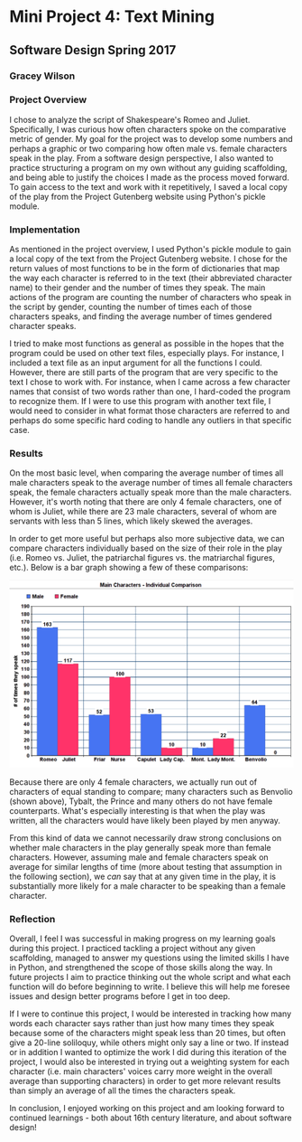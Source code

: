 # Mini Project 4: Text Mining
## Software Design Spring 2017
### Gracey Wilson

### Project Overview

I chose to analyze the script of Shakespeare's Romeo and Juliet. Specifically, I was curious how often characters spoke on the comparative metric of gender. My goal for the project was to develop some numbers and perhaps a graphic or two comparing how often male vs. female characters speak in the play. From a software design perspective, I also wanted to practice structuring a program on my own without any guiding scaffolding, and being able to justify the choices I made as the process moved forward. To gain access to the text and work with it repetitively, I saved a local copy of the play from the Project Gutenberg website using Python's pickle module.

### Implementation

As mentioned in the project overview, I used Python's pickle module to gain a local copy of the text from the Project Gutenberg website. I chose for the return values of most functions to be in the form of dictionaries that map the way each character is referred to in the text (their abbreviated character name) to their gender and the number of times they speak. The main actions of the program are counting the number of characters who speak in the script by gender, counting the number of times each of those characters speaks, and finding the average number of times gendered character speaks.

I tried to make most functions as general as possible in the hopes that the program could be used on other text files, especially plays. For instance, I included a text file as an input argument for all the functions I could. However, there are still parts of the program that are very specific to the text I chose to work with. For instance, when I came across a few character names that consist of two words rather than one, I hard-coded the program to recognize them. If I were to use this program with another text file, I would need to consider in what format those characters are referred to and perhaps do some specific hard coding to handle any outliers in that specific case.

### Results

On the most basic level, when comparing the average number of times all male characters speak to the average number of times all female characters speak, the female characters actually speak more than the male characters. However, it's worth noting that there are only 4 female characters, one of whom is Juliet, while there are 23 male characters, several of whom are servants with less than 5 lines, which likely skewed the averages.

In order to get more useful but perhaps also more subjective data, we can compare characters individually based on the size of their role in the play (i.e. Romeo vs. Juliet, the patriarchal figures vs. the matriarchal figures, etc.). Below is a bar graph showing a few of these comparisons:


![alt text](https://github.com/graceyw/TextMining/blob/master/Maincharacters_bargraph.png "")


Because there are only 4 female characters, we actually run out of characters of equal standing to compare; many characters such as Benvolio (shown above), Tybalt, the Prince and many others do not have female counterparts. What's especially interesting is that when the play was written, all the characters would have likely been played by men anyway.

From this kind of data we cannot necessarily draw strong conclusions on whether male characters in the play generally speak more than female characters. However, assuming male and female characters speak on average for similar lengths of time (more about testing that assumption in the following section), we *can* say that at any given time in the play, it is substantially more likely for a male character to be speaking than a female character.

### Reflection

Overall, I feel I was successful in making progress on my learning goals during this project. I practiced tackling a project without any given scaffolding, managed to answer my questions using the limited skills I have in Python, and strengthened the scope of those skills along the way. In future projects I aim to practice thinking out the whole script and what each function will do before beginning to write. I believe this will help me foresee issues and design better programs before I get in too deep.

If I were to continue this project, I would be interested in tracking how many words each character says rather than just how many times they speak because some of the characters might speak less than 20 times, but often give a 20-line soliloquy, while others might only say a line or two. If instead or in addition I wanted to optimize the work I did during this iteration of the project, I would also be interested in trying out a weighting system for each character (i.e. main characters' voices carry more weight in the overall average than supporting characters) in order to get more relevant results than simply an average of all the times the characters speak.

In conclusion, I enjoyed working on this project and am looking forward to continued learnings - both about 16th century literature, and about software design!
